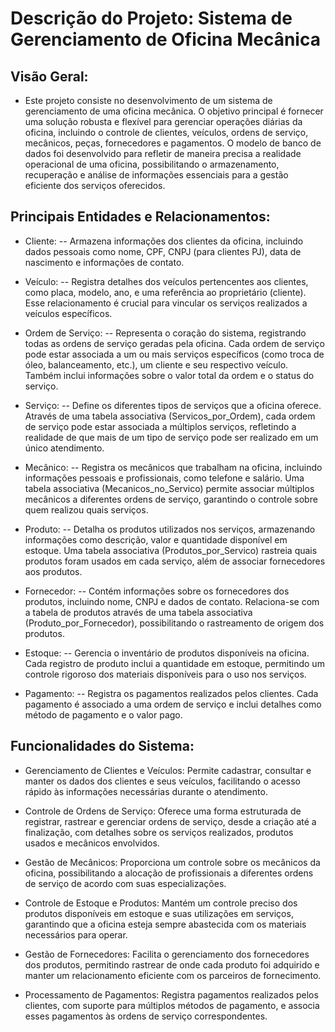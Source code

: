# Descrição do Projeto: Sistema de Gerenciamento de Oficina Mecânica
## Visão Geral:

- Este projeto consiste no desenvolvimento de um sistema de gerenciamento de uma oficina mecânica. O objetivo principal é fornecer uma solução robusta e flexível para gerenciar operações diárias da oficina, incluindo o controle de clientes, veículos, ordens de serviço, mecânicos, peças, fornecedores e pagamentos. O modelo de banco de dados foi desenvolvido para refletir de maneira precisa a realidade operacional de uma oficina, possibilitando o armazenamento, recuperação e análise de informações essenciais para a gestão eficiente dos serviços oferecidos.

## Principais Entidades e Relacionamentos:

- Cliente:
-- Armazena informações dos clientes da oficina, incluindo dados pessoais como nome, CPF, CNPJ (para clientes PJ), data de nascimento e informações de contato.

- Veículo:
-- Registra detalhes dos veículos pertencentes aos clientes, como placa, modelo, ano, e uma referência ao proprietário (cliente). Esse relacionamento é crucial para vincular os serviços realizados a veículos específicos.

- Ordem de Serviço:
-- Representa o coração do sistema, registrando todas as ordens de serviço geradas pela oficina. Cada ordem de serviço pode estar associada a um ou mais serviços específicos (como troca de óleo, balanceamento, etc.), um cliente e seu respectivo veículo. Também inclui informações sobre o valor total da ordem e o status do serviço.

- Serviço:
-- Define os diferentes tipos de serviços que a oficina oferece. Através de uma tabela associativa (Servicos_por_Ordem), cada ordem de serviço pode estar associada a múltiplos serviços, refletindo a realidade de que mais de um tipo de serviço pode ser realizado em um único atendimento.

- Mecânico:
-- Registra os mecânicos que trabalham na oficina, incluindo informações pessoais e profissionais, como telefone e salário. Uma tabela associativa (Mecanicos_no_Servico) permite associar múltiplos mecânicos a diferentes ordens de serviço, garantindo o controle sobre quem realizou quais serviços.

- Produto:
-- Detalha os produtos utilizados nos serviços, armazenando informações como descrição, valor e quantidade disponível em estoque. Uma tabela associativa (Produtos_por_Servico) rastreia quais produtos foram usados em cada serviço, além de associar fornecedores aos produtos.

- Fornecedor:
-- Contém informações sobre os fornecedores dos produtos, incluindo nome, CNPJ e dados de contato. Relaciona-se com a tabela de produtos através de uma tabela associativa (Produto_por_Fornecedor), possibilitando o rastreamento de origem dos produtos.

- Estoque:
-- Gerencia o inventário de produtos disponíveis na oficina. Cada registro de produto inclui a quantidade em estoque, permitindo um controle rigoroso dos materiais disponíveis para o uso nos serviços.

- Pagamento:
-- Registra os pagamentos realizados pelos clientes. Cada pagamento é associado a uma ordem de serviço e inclui detalhes como método de pagamento e o valor pago.

## Funcionalidades do Sistema:

- Gerenciamento de Clientes e Veículos: Permite cadastrar, consultar e manter os dados dos clientes e seus veículos, facilitando o acesso rápido às informações necessárias durante o atendimento.

- Controle de Ordens de Serviço: Oferece uma forma estruturada de registrar, rastrear e gerenciar ordens de serviço, desde a criação até a finalização, com detalhes sobre os serviços realizados, produtos usados e mecânicos envolvidos.

- Gestão de Mecânicos: Proporciona um controle sobre os mecânicos da oficina, possibilitando a alocação de profissionais a diferentes ordens de serviço de acordo com suas especializações.

- Controle de Estoque e Produtos: Mantém um controle preciso dos produtos disponíveis em estoque e suas utilizações em serviços, garantindo que a oficina esteja sempre abastecida com os materiais necessários para operar.

- Gestão de Fornecedores: Facilita o gerenciamento dos fornecedores dos produtos, permitindo rastrear de onde cada produto foi adquirido e manter um relacionamento eficiente com os parceiros de fornecimento.

- Processamento de Pagamentos: Registra pagamentos realizados pelos clientes, com suporte para múltiplos métodos de pagamento, e associa esses pagamentos às ordens de serviço correspondentes.

